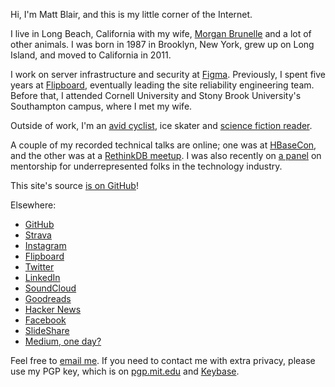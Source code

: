 Hi, I'm Matt Blair, and this is my little corner of the Internet.

I live in Long Beach, California with my wife, [Morgan Brunelle](https://www.morganbrunelle.com) and a lot of other animals. I was born in 1987 in Brooklyn, New York, grew up on Long Island, and moved to California in 2011.

I work on server infrastructure and security at [Figma](https://www.figma.com). Previously, I spent five years at [Flipboard](https://flipboard.com), eventually leading the site reliability engineering team. Before that, I attended Cornell University and Stony Brook University's Southampton campus, where I met my wife.

Outside of work, I'm an [avid cyclist](https://www.strava.com/athletes/mattyblair), ice skater and [science fiction reader](https://www.goodreads.com/user/show/5232574-matt-blair).

A couple of my recorded technical talks are online; one was at [HBaseCon](https://vimeo.com/128194533), and the other was at a [RethinkDB meetup](https://www.youtube.com/watch?v=3ScLnROJ-iU). I was also recently on [a panel](https://figma.splashthat.com/) on mentorship for underrepresented folks in the technology industry.

This site's source [is on GitHub](https://github.com/mblair/matthewblair.net)!

Elsewhere:

-	[GitHub](https://github.com/mblair)
-	[Strava](https://www.strava.com/athletes/mattyblair)
-	[Instagram](https://instagram.com/m_blair)
-	[Flipboard](https://flipboard.com/@mb)
-	[Twitter](https://twitter.com/mattyblair)
-	[LinkedIn](https://www.linkedin.com/in/matthewablair)
-	[SoundCloud](https://soundcloud.com/matthewblair/likes)
-	[Goodreads](https://www.goodreads.com/user/show/5232574-matt-blair)
-	[Hacker News](https://news.ycombinator.com/user?id=mattyb)
-	[Facebook](https://www.facebook.com/matthewblair)
-	[SlideShare](http://www.slideshare.net/matthewblair/slideshows)
-	[Medium, one day?](https://medium.com/@mattyblair)

Feel free to [email me](mailto:me@matthewblair.net). If you need to contact me with extra privacy, please use my PGP key, which is on [pgp.mit.edu](http://pgp.mit.edu/pks/lookup?op=get&search=0x4D1755E668B34D56) and [Keybase](https://keybase.io/mattyb).
